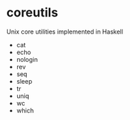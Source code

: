# coreutils
Unix core utilities implemented in Haskell

- cat
- echo
- nologin
- rev
- seq
- sleep
- tr
- uniq
- wc
- which
